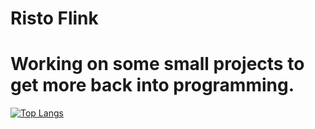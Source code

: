 # Risto Flink
# Working on some small projects to get more back into programming.
[![Top Langs](https://github-readme-stats.vercel.app/api/top-langs/?username=RistoFlink)](https://github.com/anuraghazra/github-readme-stats)
